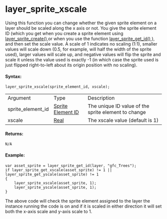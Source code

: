 # layer_sprite_xscale

Using this function you can change whether the given sprite element on a
layer should be scaled along the x axis or not. You give the sprite
element ID (which you get when you create a sprite element using [
layer_sprite_create() ](layer_sprite_create) or when you use the
function [ layer_sprite_get_id() ](layer_sprite_get_id) ), and then
set the scale value. A scale of 1 indicates no scaling (1:1), smaller
values will scale down (0.5, for example, will half the width of the
sprite used), larger values will scale up, and negative values will flip
the sprite and scale it unless the value used is exactly -1 (in which
case the sprite used is just flipped right-to-left about its origin
position with no scaling).

#### Syntax:

``` gml
layer_sprite_xscale(sprite_element_id, xscale);
```

|                   |                                                                                                                                        |                                                     |
|-------------------|----------------------------------------------------------------------------------------------------------------------------------------|-----------------------------------------------------|
| Argument          | Type                                                                                                                                   | Description                                         |
| sprite_element_id |  [Sprite Element ID](../../../../../../GameMaker_Language/GML_Reference/Asset_Management/Rooms/Sprite_Layers/layer_sprite_get_id)  | The unique ID value of the sprite element to change |
| xscale            |  [Real](../../../../../../GameMaker_Language/GML_Overview/Data_Types)                                                              | The xscale value (default is 1)                     |

#### Returns:

``` gml
N/A
```

#### Example:

``` gml
var asset_sprite = layer_sprite_get_id(layer, "gfc_Trees");
if layer_sprite_get_xscale(asset_sprite) != 1 || layer_sprite_get_yscale(asset_sprite) != 1
{
    layer_sprite_xscale(asset_sprite, 1);
    layer_sprite_yscale(asset_sprite, 1);
}
```

The above code will check the sprite element assigned to the layer the
instance running the code is on and if it is scaled in either direction
it will set both the x-axis scale and y-axis scale to 1.
